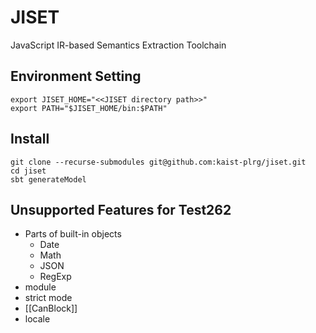 # JISET
JavaScript IR-based Semantics Extraction Toolchain

## Environment Setting
```
export JISET_HOME="<<JISET directory path>>"
export PATH="$JISET_HOME/bin:$PATH"
```

## Install
```
git clone --recurse-submodules git@github.com:kaist-plrg/jiset.git
cd jiset
sbt generateModel
```

## Unsupported Features for Test262
- Parts of built-in objects
  - Date
  - Math
  - JSON
  - RegExp
- module
- strict mode
- [[CanBlock]]
- locale
